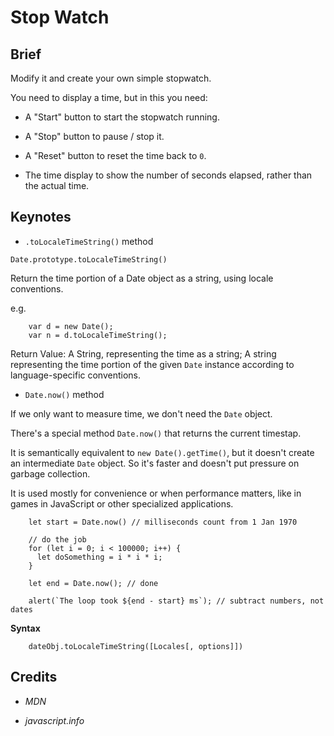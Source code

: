 # Stop Watch

## Brief

Modify it and create your own simple stopwatch.

You need to display a time, but in this you need:

* A "Start" button to start the stopwatch running.

* A "Stop" button to pause / stop it.

* A "Reset" button to reset the time back to `0`.

* The time display to show the number of seconds elapsed, rather than the actual time.

## Keynotes

* `.toLocaleTimeString()` method

`Date.prototype.toLocaleTimeString()`

Return the time portion of a Date object as a string, using locale conventions.

e.g.

        var d = new Date();
        var n = d.toLocaleTimeString();

Return Value: A String, representing the time as a string; A string representing the time portion of the given `Date` instance according to language-specific conventions.

* `Date.now()` method

If we only want to measure time, we don't need the `Date` object.

There's a special method `Date.now()` that returns the current timestap.

It is semantically equivalent to `new Date().getTime()`, but it doesn't create an intermediate `Date` object. So it's faster and doesn't put pressure on garbage collection.

It is used mostly for convenience or when performance matters, like in games in JavaScript or other specialized applications.

        let start = Date.now() // milliseconds count from 1 Jan 1970

        // do the job
        for (let i = 0; i < 100000; i++) {
          let doSomething = i * i * i;
        }

        let end = Date.now(); // done

        alert(`The loop took ${end - start} ms`); // subtract numbers, not dates

**Syntax**

        dateObj.toLocaleTimeString([Locales[, options]])


## Credits

- _MDN_

- _javascript.info_
